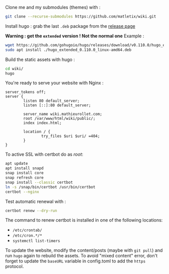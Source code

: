 Clone me and my submodules (themes) with :
```bash
git clone --recurse-submodules https://github.com/matletix/wiki.git
```

Install hugo : grab the last `.deb` package from the [release page](https://github.com/gohugoio/hugo/releases)

**Warning : get the `extended` version ! Not the normal one**
Example :
```bash
wget https://github.com/gohugoio/hugo/releases/download/v0.110.0/hugo_extended_0.110.0_linux-amd64.deb
sudo apt install ./hugo_extended_0.110.0_linux-amd64.deb
```

Build the static assets with hugo :
```bash
cd wiki/
hugo
```

You're ready to serve your website with Nginx : 
```
server_tokens off;
server {
        listen 80 default_server;
        listen [::]:80 default_server;

        server_name wiki.mathieurollet.com;
        root /var/www/html/wiki/public/;
        index index.html;

        location / {
                try_files $uri $uri/ =404;
        }
}
```

To active SSL with certbot do as *root*:
```bash
apt update
apt install snapd
snap install core
snap refresh core
snap install --classic certbot
ln -s /snap/bin/certbot /usr/bin/certbot
certbot --nginx
```

Test automatic renewal with :
```bash
certbot renew --dry-run
```
The command to renew certbot is installed in one of the following locations:
 - `/etc/crontab/`
 - `/etc/cron.*/*`
 - `systemctl list-timers`

To update the website, modify the content/posts (maybe with `git pull`) and run
`hugo` again to rebuild the assets. To avoid "mixed content" error, don't
forget to update the `baseURL` variable in config.toml to add the `https`
protocol.
